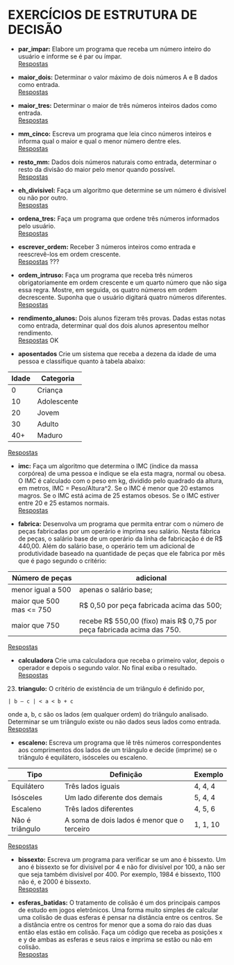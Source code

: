 # EXERCÍCIOS DE ESTRUTURA DE DECISÃO

- **par_impar:** Elabore um programa que receba um número inteiro do usuário e informe se é par ou ímpar.  
[Respostas](01_condicionais/par_impar.md)

- **maior_dois:** Determinar o valor máximo de dois números A e B dados como entrada.  
[Respostas](01_condicionais/maior_dois.md)  

- **maior_tres:** Determinar o maior de três números inteiros dados como entrada.  
[Respostas](01_condicionais/maior_tres.md)  

- **mm_cinco:** Escreva um programa que leia cinco números inteiros e informa qual o maior e qual o menor número dentre eles.  
[Respostas](01_condicionais/mm_cinco.md)

- **resto_mm:** Dados dois números naturais como entrada, determinar o resto da divisão do maior pelo menor quando possível.  
[Respostas](01_condicionais/resto_mm.md)  

- **eh_divisivel:** Faça um algoritmo que determine se um número é divisível ou não por outro.  
[Respostas](01_condicionais/eh_divisivel.md)

- **ordena_tres:** Faça um programa que ordene três números informados pelo usuário.  
[Respostas](01_condicionais/ordena_tres.md)  

- **escrever_ordem:** Receber 3 números inteiros como entrada e reescrevê-los em ordem crescente.  
[Respostas](01_condicionais/escrever_ordem.md)  ???

- **ordem_intruso:** Faça um programa que receba três números obrigatoriamente em ordem crescente e
um quarto número que não siga essa regra. Mostre, em seguida, os quatro números em
ordem decrescente. Suponha que o usuário digitará quatro números diferentes.  
[Respostas](01_condicionais/ordem_intruso.md)  

- **rendimento_alunos:** Dois alunos fizeram três provas. Dadas estas notas como entrada, determinar qual dos
dois alunos apresentou melhor rendimento.  
[Respostas](01_condicionais/rendimento_alunos.md)  OK

- **aposentados** Crie um sistema que receba a dezena da idade de uma pessoa e classifique quanto à
 tabela abaixo:

Idade | Categoria
------|----------
0     | Criança
10    | Adolescente
20    | Jovem
30    | Adulto
40+   | Maduro

[Respostas](01_condicionais/aposentados.md)

- **imc:** Faça um algoritmo que determina o IMC (índice da massa corpórea) de uma pessoa e indique se ela esta magra, normal ou obesa. O IMC é calculado com o peso em kg, dividido pelo quadrado da altura, em metros, IMC = Peso/Altura^2. Se o IMC é menor que 20 estamos magros. Se o IMC está acima de 25 estamos obesos. Se o IMC estiver entre 20 e 25 estamos normais.  
[Respostas](01_condicionais/imc.md)

- **fabrica:** Desenvolva um programa que permita entrar com o número de peças fabricadas por um operário e imprima seu salário. Nesta fábrica de peças, o salário base de um operário da linha de fabricação é de R$
440,00. Além do salário base, o operário tem um adicional de produtividade baseado na quantidade de peças que ele fabrica por mês que é pago segundo o critério:

Número de peças | adicional
----------------|----------
menor igual a 500| apenas o salário base;
maior que 500 mas <= 750 | R$ 0,50 por peça fabricada acima das 500;
maior que 750| recebe R$ 550,00 (fixo) mais R$ 0,75 por peça fabricada acima das 750.  
[Respostas](01_condicionais/fabrica.md)

- **calculadora** Crie uma calculadora que receba o primeiro valor, depois o operador e depois o
segundo valor. No final exiba o resultado.  
[Respostas](01_condicionais/calculadora.md)

23.  **triangulo:** O critério de existência de um triângulo é definido por,
```
| b – c | < a < b + c
```
onde a, b, c são os lados (em qualquer ordem) do triângulo analisado. Determinar se um triângulo existe ou não dados seus lados como entrada.  
[Respostas](01_condicionais/triangulo.md)

- **escaleno:** Escreva um programa que lê três números correspondentes aos comprimentos dos lados de um triângulo e decide (imprime) se o triângulo é equilátero, isósceles ou escaleno.

Tipo | Definição | Exemplo
-----|-----------|--------
Equilátero | Três lados iguais | 4, 4, 4
Isósceles | Um lado diferente dos demais | 5, 4, 4
Escaleno | Três lados diferentes | 4, 5, 6
Não é triângulo | A soma de dois lados é menor que o terceiro | 1, 1, 10

[Respostas](01_condicionais/escaleno.md)

- **bissexto:** Escreva um programa para verificar se um ano é bissexto. Um ano é bissexto se for divisível por 4 e não for divisível por 100, a não ser que seja também divisível por 400. Por exemplo, 1984 é bissexto, 1100 não é, e 2000 é bissexto.  
[Respostas](01_condicionais/bissexto.md)

- **esferas_batidas:** O tratamento de colisão é um dos principais campos de estudo em jogos eletrônicos.
Uma forma muito simples de calcular uma colisão de duas esferas é pensar na distância entre os centros. Se a distância entre os centros for menor que a soma do raio das duas então elas estão em colisão. Faça um código que receba as posições x e y de ambas as esferas e seus raios e imprima se estão ou não em colisão.  
[Respostas](01_condicionais/esferas_batidas.md)  
